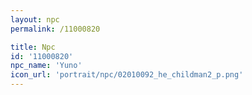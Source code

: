 ```yaml
---
layout: npc
permalink: /11000820

title: Npc
id: '11000820'
npc_name: 'Yuno'
icon_url: 'portrait/npc/02010092_he_childman2_p.png'
---
```

